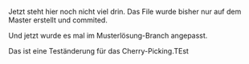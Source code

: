 Jetzt steht hier noch nicht viel drin. Das File wurde bisher nur auf dem Master erstellt und commited.

Und jetzt wurde es mal im Musterlösung-Branch angepasst.

Das ist eine Teständerung für das Cherry-Picking.TEst
